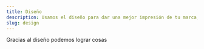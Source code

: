 ```yaml
---
title: Diseño
description: Usamos el diseño para dar una mejor impresión de tu marca, producto o negocio.
slug: design
---
```


Gracias al diseño podemos lograr cosas
